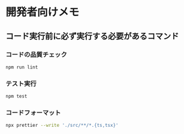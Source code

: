 # 開発者向けメモ

## コード実行前に必ず実行する必要があるコマンド

### コードの品質チェック
```bash
npm run lint
```

### テスト実行
```bash
npm test
```

### コードフォーマット
```bash
npx prettier --write './src/**/*.{ts,tsx}'
```